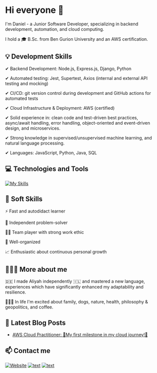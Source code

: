 # Hi everyone 👋

I'm Daniel - a Junior Software Developer, specializing in backend development, automation, and cloud computing.

I hold a 🎓 B.Sc. from Ben Gurion University and an AWS certification.

## 💡 Development Skills 

✔ Backend Development: Node.js, Express.js, Django, Python

✔ Automated testing: Jest, Supertest, Axios (internal and external API testing and mocking)

✔ CI/CD: git version control during development and GitHub actions for automated tests

✔ Cloud Infrastructure & Deployment: AWS (certified)

✔ Solid experience in: clean code and test-driven best practices, async/await handling, error handling, object-oriented and event-driven design, and microservices.

✔ Strong knowledge in supervised/unsupervised machine learning, and natural language processing.

✔ Languages: JavaScript, Python, Java, SQL

## 💻 Technologies and Tools 
[![My Skills](https://skillicons.dev/icons?i=nodejs,express,js,django,py,java,aws,postgres,mongodb,git,githubactions)](https://skillicons.dev)  


## 🔧 Soft Skills 

⚡ Fast and autodidact learner

🎯 Independent problem-solver

💪🏻 Team player with strong work ethic

📌 Well-organized

📈 Enthusiastic about continuous personal growth


## 🙋🏻‍♂ More about me 

🇩🇪  I made Aliyah independently 🇮🇱 and mastered a new language, experiences which have significantly enhanced my adaptability and resilience.

🏃🏻‍♂️ In life I'm  excited about family, dogs, nature, health, philosophy & geopolitics, and coffee.  

##

## 📕 Latest Blog Posts 
<!-- BLOG-POST-LIST:START -->
- [AWS Cloud Practitioner: 🌟My first milestone in my cloud journey!🌟](https://danieladam.click/posts/aws-cloud-practitioner)

<!-- BLOG-POST-LIST:END -->

## 📫 Contact me 

[![Website](https://img.shields.io/badge/Portfolio-grey?style=for-the-badge&url=https%3A%2F%2FMyWebsite)](https://danieladam.click/)
[![text](https://img.shields.io/badge/LinkedIn-0077B5?style=for-the-badge&logo=linkedin&logoColor=white)](https://www.linkedin.com/in/daniel-adam-backend-developer/)
[![text](https://img.shields.io/badge/Gmail-D14836?style=for-the-badge&logo=gmail&logoColor=white)](mailto:danielyosef.adam@gmail.com)





